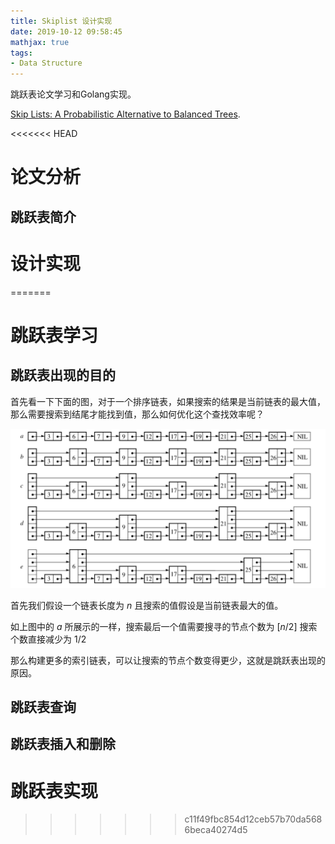 ```yaml
---
title: Skiplist 设计实现
date: 2019-10-12 09:58:45
mathjax: true
tags:
- Data Structure
---
```


跳跃表论文学习和Golang实现。

[Skip Lists: A Probabilistic Alternative to Balanced Trees](https://epaperpress.com/sortsearch/download/skiplist.pdf).

<!--more-->

<<<<<<< HEAD
# 论文分析

## 跳跃表简介



# 设计实现
=======
# 跳跃表学习

## 跳跃表出现的目的

首先看一下下面的图，对于一个排序链表，如果搜索的结果是当前链表的最大值，那么需要搜索到结尾才能找到值，那么如何优化这个查找效率呢？

![](skiplist-design/skiplist-1.png)

首先我们假设一个链表长度为 $n$ 且搜索的值假设是当前链表最大的值。

如上图中的 $a$ 所展示的一样，搜索最后一个值需要搜寻的节点个数为 $\left[ n/2 \right]$ 搜索个数直接减少为 $1/2$ 

那么构建更多的索引链表，可以让搜索的节点个数变得更少，这就是跳跃表出现的原因。

## 跳跃表查询

## 跳跃表插入和删除



# 跳跃表实现
>>>>>>> c11f49fbc854d12ceb57b70da5686beca40274d5
